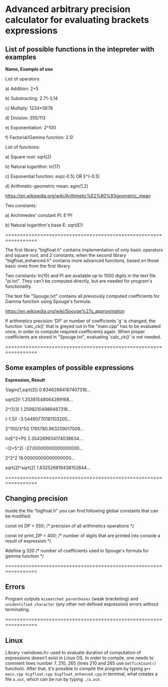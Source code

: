 
# Advanced arbitrary precision calculator for evaluating brackets expressions


## List of possible functions in the intepreter with examples


**Name,					     Example of use**


List of operators:

a) Addition: 				    2+5

b) Substracting: 			    2.71-3.14

c) Multiply: 				    1234*5678

d) Division: 				    355/113

e) Exponentiation: 			    2^100

f) Factorial/Gamma function: 	            2.5!

List of functions:

a) Square root: 	                    sqrt(2)

b) Natural logarithm: 	                    ln(17)

c) Exponential function: 	            exp(-0.5) OR E^(-0.5)

d) Arithmetic-geometric mean: 	            agm(1,2)

https://en.wikipedia.org/wiki/Arithmetic%E2%80%93geometric_mean

Two constants:

a) Archimedes' constant PI: 	            E^PI

b) Natural logarithm's base E: 	            sqrt(E)!


=================================================================


The first library "bigfloat.h" contains implementation of only basic operators and square root, and 2 constants, when the second library "bigfloat_enhanced.h" contains more advanced functions, based on those basic ones from the first library.

Two constants: ln(10) and PI are available up to 1000 digits in the text file "pi.txt". They can't be computed directly, but are needed for program's functionality.

The text file "Spouge.txt" contains all previously computed coefficients for Gamma function using Spouge's formula:

https://en.wikipedia.org/wiki/Spouge%27s_approximation

If arithmetics precision 'DP' or number of coefficients 'g' is changed, the function 'calc_ck()' that is greyed out in file "main.cpp" has to be evaluated once, in order to compute required coefficients again. When proper coefficients are stored in "Spouge.txt", evaluating 'calc_ck()' is not needed.


=================================================================


## Some examples of possible expressions


**Expression,					    Result**


1/agm(1,sqrt(2)) 			         0.83462684167407318...

sqrt(2)!					 1.25381548064289168...

2^(1/3)					         1.25992104989487316...

(-1.5)!					        -3.54490770181103205...

2^100/3^50					 1765780.963259017009...

ln(E^2+PI)					 2.354289934174038634...

-(2+5^2)					-27.00000000000000000...

2^2^2						 16.00000000000000000...

sqrt(2)^sqrt(2)				         1.632526919438152844...


=================================================================


## Changing precision
Inside the file "bigfloat.h" you can find following global constants that can be modified:


const int DP = 550;                 /* precision of all arithmetics operations */

const int print_DP = 400;           /* number of digits that are printed into console a result of expression */

#define g 320                       /* number of coefficients used in Spouge's formula for gamma function */


=================================================================


## Errors
Program outputs `mismatched parentheses` (weak bracketing) and `unidentified character` (any other not-defined expression) errors without terminating.


=================================================================


## Linux
Library <windows.h> used to evaluate duration of computation of expressions doesn't exist in Linux OS. In order to compile, one needs to comment lines number 7, 210, 265 (lines 210 and 265 use `GetTickCount()` function). After that, it's possible to compile the program by typing `g++ main.cpp bigfloat.cpp bigfloat_enhanced.cpp` in terminal, what creates a file `a.out`, which can be run by typing `./a.out`.

